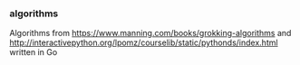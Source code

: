 ### algorithms

Algorithms from https://www.manning.com/books/grokking-algorithms and http://interactivepython.org/lpomz/courselib/static/pythonds/index.html written in Go